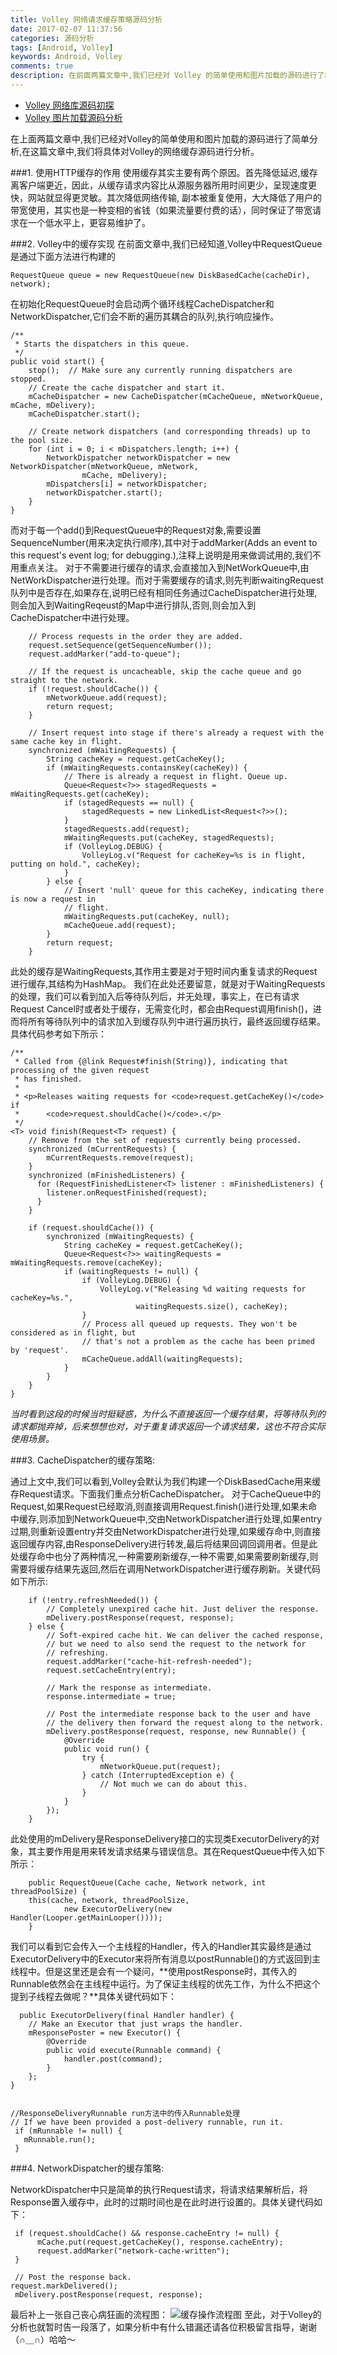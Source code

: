 ```yaml
---
title: Volley 网络请求缓存策略源码分析
date: 2017-02-07 11:37:56
categories: 源码分析
tags: [Android, Volley]
keywords: Android, Volley
comments: true
description: 在前面两篇文章中,我们已经对 Volley 的简单使用和图片加载的源码进行了简单分析,在这篇文章中将对 Volley 的网络缓存源码进行分析。
---
```


- [Volley 网络库源码初探](http://wizardiy.com/2016/09/29/Volley%20网络库源码初探/)
- [Volley 图片加载源码分析](http://wizardiy.com/2016/10/25/Volley%20图片加载源码分析/)

在上面两篇文章中,我们已经对Volley的简单使用和图片加载的源码进行了简单分析,在这篇文章中,我们将具体对Volley的网络缓存源码进行分析。

###1. 使用HTTP缓存的作用
使用缓存其实主要有两个原因。首先降低延迟,缓存离客户端更近，因此，从缓存请求内容比从源服务器所用时间更少，呈现速度更快，网站就显得更灵敏。其次降低网络传输, 副本被重复使用，大大降低了用户的带宽使用，其实也是一种变相的省钱（如果流量要付费的话），同时保证了带宽请求在一个低水平上，更容易维护了。

###2.  Volley中的缓存实现
在前面文章中,我们已经知道,Volley中RequestQueue是通过下面方法进行构建的

    RequestQueue queue = new RequestQueue(new DiskBasedCache(cacheDir), network);

在初始化RequestQueue时会启动两个循环线程CacheDispatcher和NetworkDispatcher,它们会不断的遍历其耦合的队列,执行响应操作。

    /**
     * Starts the dispatchers in this queue.
     */
    public void start() {
        stop();  // Make sure any currently running dispatchers are stopped.
        // Create the cache dispatcher and start it.
        mCacheDispatcher = new CacheDispatcher(mCacheQueue, mNetworkQueue, mCache, mDelivery);
        mCacheDispatcher.start();

        // Create network dispatchers (and corresponding threads) up to the pool size.
        for (int i = 0; i < mDispatchers.length; i++) {
            NetworkDispatcher networkDispatcher = new NetworkDispatcher(mNetworkQueue, mNetwork,
                    mCache, mDelivery);
            mDispatchers[i] = networkDispatcher;
            networkDispatcher.start();
        }
    }

而对于每一个add()到RequestQueue中的Request对象,需要设置SequenceNumber(用来决定执行顺序),其中对于addMarker(Adds an event to this request's event log; for debugging.),注释上说明是用来做调试用的,我们不用重点关注。
对于不需要进行缓存的请求,会直接加入到NetWorkQueue中,由NetWorkDispatcher进行处理。而对于需要缓存的请求,则先判断waitingRequest队列中是否存在,如果存在,说明已经有相同任务通过CacheDispatcher进行处理,则会加入到WaitingReqeust的Map中进行排队,否则,则会加入到CacheDispatcher中进行处理。

        // Process requests in the order they are added.
        request.setSequence(getSequenceNumber());
        request.addMarker("add-to-queue");

        // If the request is uncacheable, skip the cache queue and go straight to the network.
        if (!request.shouldCache()) {
            mNetworkQueue.add(request);
            return request;
        }

        // Insert request into stage if there's already a request with the same cache key in flight.
        synchronized (mWaitingRequests) {
            String cacheKey = request.getCacheKey();
            if (mWaitingRequests.containsKey(cacheKey)) {
                // There is already a request in flight. Queue up.
                Queue<Request<?>> stagedRequests = mWaitingRequests.get(cacheKey);
                if (stagedRequests == null) {
                    stagedRequests = new LinkedList<Request<?>>();
                }
                stagedRequests.add(request);
                mWaitingRequests.put(cacheKey, stagedRequests);
                if (VolleyLog.DEBUG) {
                    VolleyLog.v("Request for cacheKey=%s is in flight, putting on hold.", cacheKey);
                }
            } else {
                // Insert 'null' queue for this cacheKey, indicating there is now a request in
                // flight.
                mWaitingRequests.put(cacheKey, null);
                mCacheQueue.add(request);
            }
            return request;
        }

此处的缓存是WaitingRequests,其作用主要是对于短时间内重复请求的Request进行缓存,其结构为HashMap。
我们在此处还要留意，就是对于WaitingRequests的处理，我们可以看到加入后等待队列后，并无处理，事实上，在已有请求Request Cancel时或者处于缓存，无需变化时，都会由Request调用finish()，进而将所有等待队列中的请求加入到缓存队列中进行遍历执行，最终返回缓存结果。具体代码参考如下所示：

    /**
     * Called from {@link Request#finish(String)}, indicating that processing of the given request
     * has finished.
     *
     * <p>Releases waiting requests for <code>request.getCacheKey()</code> if
     *      <code>request.shouldCache()</code>.</p>
     */
    <T> void finish(Request<T> request) {
        // Remove from the set of requests currently being processed.
        synchronized (mCurrentRequests) {
            mCurrentRequests.remove(request);
        }
        synchronized (mFinishedListeners) {
          for (RequestFinishedListener<T> listener : mFinishedListeners) {
            listener.onRequestFinished(request);
          }
        }

        if (request.shouldCache()) {
            synchronized (mWaitingRequests) {
                String cacheKey = request.getCacheKey();
                Queue<Request<?>> waitingRequests = mWaitingRequests.remove(cacheKey);
                if (waitingRequests != null) {
                    if (VolleyLog.DEBUG) {
                        VolleyLog.v("Releasing %d waiting requests for cacheKey=%s.",
                                waitingRequests.size(), cacheKey);
                    }
                    // Process all queued up requests. They won't be considered as in flight, but
                    // that's not a problem as the cache has been primed by 'request'.
                    mCacheQueue.addAll(waitingRequests);
                }
            }
        }
    }
*当时看到这段的时候当时挺疑惑，为什么不直接返回一个缓存结果，将等待队列的请求都抛弃掉，后来想想也对，对于重复请求返回一个请求结果，这也不符合实际使用场景。*

###3. CacheDispatcher的缓存策略:   

通过上文中,我们可以看到,Volley会默认为我们构建一个DiskBasedCache用来缓存Request请求。下面我们重点分析CacheDispatcher。
对于CacheQueue中的Request,如果Request已经取消,则直接调用Request.finish()进行处理,如果未命中缓存,则添加到NetworkQueue中,交由NetworkDispatcher进行处理,如果entry过期,则重新设置entry并交由NetworkDispatcher进行处理,如果缓存命中,则直接返回缓存内容,由ResponseDelivery进行转发,最后将结果回调回调用者。但是此处缓存命中也分了两种情况,一种需要刷新缓存,一种不需要,如果需要刷新缓存,则需要将缓存结果先返回,然后在调用NetworkDispatcher进行缓存刷新。关键代码如下所示:

        if (!entry.refreshNeeded()) {
            // Completely unexpired cache hit. Just deliver the response.
            mDelivery.postResponse(request, response);
        } else {
            // Soft-expired cache hit. We can deliver the cached response,
            // but we need to also send the request to the network for
            // refreshing.
            request.addMarker("cache-hit-refresh-needed");
            request.setCacheEntry(entry);

            // Mark the response as intermediate.
            response.intermediate = true;

            // Post the intermediate response back to the user and have
            // the delivery then forward the request along to the network.
            mDelivery.postResponse(request, response, new Runnable() {
                @Override
                public void run() {
                    try {
                        mNetworkQueue.put(request);
                    } catch (InterruptedException e) {
                        // Not much we can do about this.
                    }
                }
            });
        }

此处使用的mDelivery是ResponseDelivery接口的实现类ExecutorDelivery的对象，其主要作用是用来转发请求结果与错误信息。其在RequestQueue中传入如下所示：

        public RequestQueue(Cache cache, Network network, int threadPoolSize) {
        this(cache, network, threadPoolSize,
                new ExecutorDelivery(new Handler(Looper.getMainLooper())));
        }

我们可以看到它会传入一个主线程的Handler，传入的Handler其实最终是通过ExecutorDelivery中的Executor来将所有消息以postRunnable()的方式返回到主线程中。但是这里还是会有一个疑问，**使用postResponse时，其传入的Runnable依然会在主线程中运行。为了保证主线程的优先工作，为什么不把这个提到子线程去做呢？**具体关键代码如下：

      public ExecutorDelivery(final Handler handler) {
        // Make an Executor that just wraps the handler.
        mResponsePoster = new Executor() {
            @Override
            public void execute(Runnable command) {
                handler.post(command);
            }
        };
    }


    //ResponseDeliveryRunnable run方法中的传入Runnable处理
    // If we have been provided a post-delivery runnable, run it.
     if (mRunnable != null) {
       mRunnable.run();
     }

###4. NetworkDispatcher的缓存策略:

NetworkDispatcher中只是简单的执行Request请求，将请求结果解析后，将Response置入缓存中，此时的过期时间也是在此时进行设置的。具体关键代码如下：

     if (request.shouldCache() && response.cacheEntry != null) {
          mCache.put(request.getCacheKey(), response.cacheEntry);
          request.addMarker("network-cache-written");
     }

     // Post the response back.
    request.markDelivered();
     mDelivery.postResponse(request, response);

最后补上一张自己丧心病狂画的流程图：
![缓存操作流程图](http://upload-images.jianshu.io/upload_images/1489253-b063aa1e51e3f139.png?imageMogr2/auto-orient/strip%7CimageView2/2/w/1240)
至此，对于Volley的分析也就暂时告一段落了，如果分析中有什么错漏还请各位积极留言指导，谢谢（∩＿∩）哈哈～
